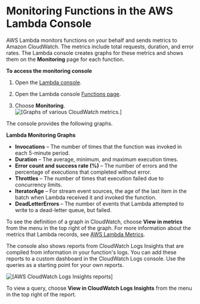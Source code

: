# Monitoring Functions in the AWS Lambda Console<a name="monitoring-functions-access-metrics"></a>

AWS Lambda monitors functions on your behalf and sends metrics to Amazon CloudWatch\. The metrics include total requests, duration, and error rates\. The Lambda console creates graphs for these metrics and shows them on the **Monitoring** page for each function\.

**To access the monitoring console**

1. Open the [Lambda console](https://console.aws.amazon.com/lambda)\.

1. Open the Lambda console [Functions page](https://console.aws.amazon.com/lambda/home#/functions)\.

1. Choose **Monitoring**\.  
![\[Graphs of various CloudWatch metrics.\]](http://docs.aws.amazon.com/lambda/latest/dg/images/metrics-functions-list.png)

The console provides the following graphs\.

**Lambda Monitoring Graphs**
+ **Invocations** – The number of times that the function was invoked in each 5\-minute period\.
+ **Duration** – The average, minimum, and maximum execution times\.
+ **Error count and success rate \(%\)** – The number of errors and the percentage of executions that completed without error\.
+ **Throttles** – The number of times that execution failed due to concurrency limits\.
+ **IteratorAge** – For stream event sources, the age of the last item in the batch when Lambda received it and invoked the function\.
+ **DeadLetterErrors** – The number of events that Lambda attempted to write to a dead\-letter queue, but failed\.

To see the definition of a graph in CloudWatch, choose **View in metrics** from the menu in the top right of the graph\. For more information about the metrics that Lambda records, see [AWS Lambda Metrics](monitoring-functions-metrics.md)\.

The console also shows reports from CloudWatch Logs Insights that are compiled from information in your function's logs\. You can add these reports to a custom dashboard in the CloudWatch Logs console\. Use the queries as a starting point for your own reports\.

![\[AWS CloudWatch Logs Insights reports\]](http://docs.aws.amazon.com/lambda/latest/dg/images/console-monitoring-insights.png)

To view a query, choose **View in CloudWatch Logs Insights** from the menu in the top right of the report\.